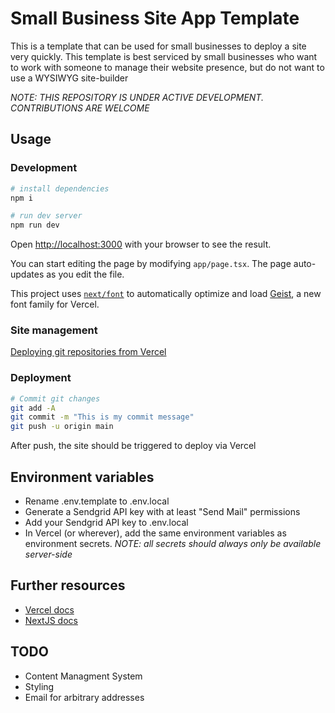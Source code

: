 # Small Business Site App Template

This is a template that can be used for small businesses to deploy a site very quickly.
This template is best serviced by small businesses who want to work with someone to manage their
website presence, but do not want to use a WYSIWYG site-builder

*NOTE: THIS REPOSITORY IS UNDER ACTIVE DEVELOPMENT. CONTRIBUTIONS ARE WELCOME*

## Usage

### Development

```bash
# install dependencies
npm i

# run dev server
npm run dev
```

Open [http://localhost:3000](http://localhost:3000) with your browser to see the result.

You can start editing the page by modifying `app/page.tsx`. The page auto-updates as you edit the file.

This project uses [`next/font`](https://nextjs.org/docs/app/building-your-application/optimizing/fonts) to automatically optimize and load [Geist](https://vercel.com/font), a new font family for Vercel.

### Site management

[Deploying git repositories from Vercel](https://vercel.com/docs/deployments/git)

### Deployment

```bash
# Commit git changes
git add -A
git commit -m "This is my commit message"
git push -u origin main
```

After push, the site should be triggered to deploy via Vercel


## Environment variables

- Rename .env.template to .env.local
- Generate a Sendgrid API key with at least "Send Mail" permissions
- Add your Sendgrid API key to .env.local
- In Vercel (or wherever), add the same environment variables as environment secrets. *NOTE: all secrets should always only be available server-side*

## Further resources

- [Vercel docs](https://vercel.com/docs)
- [NextJS docs](https://nextjs.org/docs)

## TODO

- Content Managment System
- Styling
- Email for arbitrary addresses